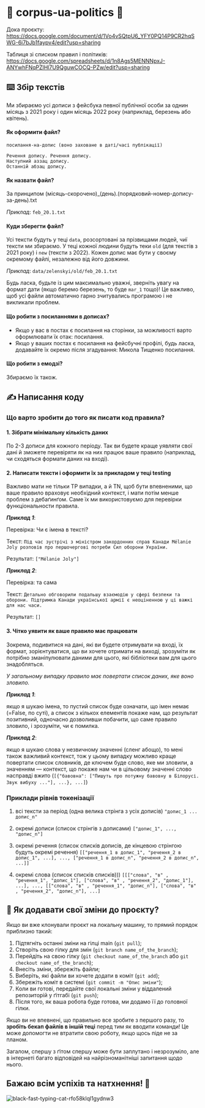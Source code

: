 # :star2: corpus-ua-politics :star2:

Дока проєкту: https://docs.google.com/document/d/1Vo4vSQtpU6_YFY0PQ14P9CR2hqSWG-6i7bJb1faypv4/edit?usp=sharing

Таблиця зі списком правил і політиків: https://docs.google.com/spreadsheets/d/1n8Ags5MENNNpxJ-ANYwhFNqPZlHl7U9QguwCOCQ-PZw/edit?usp=sharing

## :keyboard: Збір текстів
Ми збираємо усі дописи з фейсбука певної публічної особи за однин місяць з 2021 року і один місяць 2022 року (наприклад, березень або квітень).

#### Як оформити файл?
```
посилання-на-допис (воно заховане в даті/часі публікації)

Речення допису. Речення допису.
Наступний аззац допису.
Останній абзац допису.
```
#### Як назвати файл?
За принципом (місяць-скорочено)_(день).(порядковий-номер-допису-за-день).txt

_Приклад_: `feb_20.1.txt`

#### Куди зберегти файл?
Усі тексти будуть у теці `data`, розсортовані за прізвищами людей, чиї тексти ми збираємо. У теці кожної людини будуть теки `old` (для текстів з 2021 року) і  `new` (тексти з 2022). Кожен допис має бути у  своєму окремому файлі, незалежно від його довжини.

_Приклад_: `data/zelenskyi/old/feb_20.1.txt`

Будь ласка, будьте із цим максимально уважні, зверніть увагу на формат дати (якщо беремо березень, то буде `mar_1` тощо)! Це важливо, щоб усі файли автоматично гарно зчитувались програмою і не викликали проблем.

#### Що робити з посиланнями в дописах?
* Якщо у вас в постах є посилання на сторінки, за можливості варто оформлювати їх отак: <link>посилання</link>.
* Якщо у ваших постах є посилання на фейсбучні профілі, будь ласка, додавайте їх окремо після згадування: Микола Тищенко <link>посилання</link>.

#### Що робити з емодзі?
Збираємо їх також.

## :writing_hand: Написання коду

### Що варто зробити до того як писати код правила?

#### 1. Зібрати мінімальну кількість даних
По 2-3 дописи для кожного періоду. Так ви будете краще уявляти свої дані й зможете перевіряти як на них працює ваше правило (наприклад, чи сходяться формати даних на вході).

#### 2. Написати тексти і оформити їх за прикладом у теці testing
Важливо мати не тільки TP випадки, а й TN, щоб бути впевненими, що ваше правило враховує необхідний контекст, і мати потім менше проблем з дебаґинґом.
Саме їх ми використовуємо для перевірки функціональности правила.

___Приклад 1___:

Перевірка: Чи є імена в тексті?

Текст: 
`Під час зустрічі з міністром закордонних справ Канади Mélanie Joly розповів про першочергові потреби Сил оборони України.`

Результат: `["Mélanie Joly"]`

___Приклад 2___:

Перевірка: та сама

Текст: 
`Детально обговорили подальшу взаємодію у сфері безпеки та оборони. Підтримка Канади української армії є неоціненною у ці важкі для нас часи.`

Результат: `[]`

#### 3. Чітко уявити як ваше правило має працювати
Зокрема, подивитися на дані, які ви будете отримувати на вході, їх формат, зорієнтуватися, що ви хочете отримати на виході, зрозуміти як потрібно зманіпулювати даними для цього, які бібліотеки вам для цього знадобляться.

_У загальному випадку правило має повертати список даних, яке воно зловило._

___Приклад 1___: 

якщо я шукаю імена, то пустий список буде означати, що імен немає (=False, по суті), а список з кількох елементів покаже нам, що результат позитивний, одночасно дозволивши побачити, що саме правило зловило, і зрозуміти, чи є помилка. 

___Приклад 2___: 

якщо я шукаю слова у незвичному значенні (сленг абощо), то мені також важливий контекст, тож у цьому випадку можливо краще повертати список словників, де ключем буде слово, яке ми зловили, а значенням — контекст, що покаже нам чи в цільовому значенні слово насправді вжито (`[{"бавовна": ["Пишуть про потужну бавовну в Білорусі. Звук вибуху ..."], ...}, ...]`)

### Приклади рівнів токенізації

1. всі тексти за період (одна велика стрінга з усіх дописів)
`"допис_1 ... допис_n"`

2. окремі дописи (список стрінгів з дописами)
`["допис_1", ..., "допис_n"]`

3. окремі речення (список списків дописів, де кінцевою стрінгою будуть окремі речення)
`[["речення_1 в допис_1", "речення_2 в допис_1", ...], ..., ["речення_1 в допис_n", "речення_2 в допис_n", ...]]`

4. окремі слова (список списків списків)))
`[[["слова", "в" , "речення_1", "допис_1"], ["слова", "в" , "речення_2", "допис_1"], ...], ..., [["слова", "в" , "речення_1", "допис_n"], ["слова", "в" , "речення_2", "допис_n"], ...]`

## :deciduous_tree: Як додавати свої зміни до проєкту?
Якщо ви вже клонували проєкт на локальну машину, то прямий порядок приблизно такий:
1. Підтягніть останні зміни на гілці main (`git pull`);
2. Створіть свою гілку для змін (`git branch name_of_the_branch`);
3. Перейдіть на свою гілку (`git checkout name_of_the_branch` або `git checkout name_of_the_branch`);
4. Внесіть зміни, збережіть файли;
5. Виберіть, які файли ви хочете додати в коміт (`git add`);
6. Збережіть коміт в системі (`git commit -m "Опис зміни"`);
7. Коли ви готові, передайте свої локальні зміни у віддалений репозиторій у ґітгабі (`git push`);
8. Після того, як ваша робота буде готова, ми додамо її до головної гілки.

Якщо ви не впевнені, що правильно все зробите з першого разу, то **зробіть бекап файлів в іншій теці** перед тим як вводити команди! Це може допомогти не втратити свою роботу, якщо щось піде не за планом.

Загалом, спершу з ґітом спершу може бути заплутано і незрозуміло, але в інтернеті багато відповідей на найрізноманітніші запитання щодо нього.

## Бажаю всім успіхів та натхнення! :chocolate_bar:
![black-fast-typing-cat-rfo58klql1gydnw3](https://user-images.githubusercontent.com/64704141/219503802-7b3195b7-b874-40c9-8180-4eac4dc0c51d.gif)
